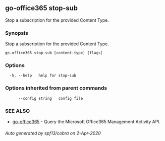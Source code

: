 ## go-office365 stop-sub

Stop a subscription for the provided Content Type.

### Synopsis

Stop a subscription for the provided Content Type.

```
go-office365 stop-sub [content-type] [flags]
```

### Options

```
  -h, --help   help for stop-sub
```

### Options inherited from parent commands

```
      --config string   config file
```

### SEE ALSO

* [go-office365](go-office365.md)	 - Query the Microsoft Office365 Management Activity API.

###### Auto generated by spf13/cobra on 2-Apr-2020
